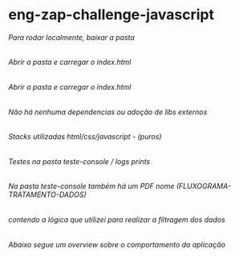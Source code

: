  # eng-zap-challenge-javascript
 
 ###### Para rodar localmente, baixar a pasta
 
 ###### Abrir a pasta e carregar o index.html
 
 ###### Abrir a pasta e carregar o index.html
  
 ###### Não há nenhuma dependencias ou adoção de libs externos 
 
 ###### Stacks utilizadas html/css/javascript - (puros)
 
 ###### Testes na pasta teste-console / logs prints
 
 ###### Na pasta teste-console também há um PDF nome (FLUXOGRAMA-TRATAMENTO-DADOS) 
 
 ###### contendo a lógica que utilizei para realizar a filtragem dos dados
 
 ###### Abaixo segue um overview sobre o comportamento da aplicação

